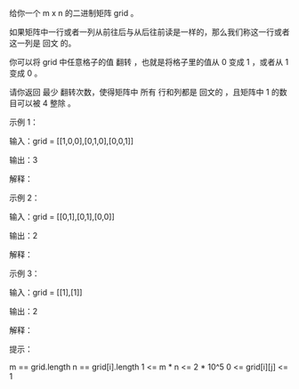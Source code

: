 给你一个 m x n 的二进制矩阵 grid 。

如果矩阵中一行或者一列从前往后与从后往前读是一样的，那么我们称这一行或者这一列是 回文 的。

你可以将 grid 中任意格子的值 翻转 ，也就是将格子里的值从 0 变成 1 ，或者从 1 变成 0 。

请你返回 最少 翻转次数，使得矩阵中 所有 行和列都是 回文的 ，且矩阵中 1 的数目可以被 4 整除 。

示例 1：

输入：grid = [[1,0,0],[0,1,0],[0,0,1]]

输出：3

解释：

示例 2：

输入：grid = [[0,1],[0,1],[0,0]]

输出：2

解释：

示例 3：

输入：grid = [[1],[1]]

输出：2

解释：

提示：

m == grid.length
n == grid[i].length
1 <= m * n <= 2 * 10^5
0 <= grid[i][j] <= 1
